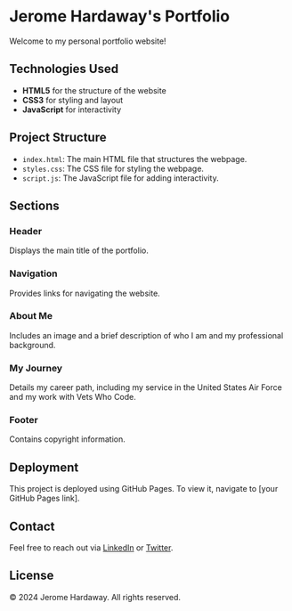 # Jerome Hardaway's Portfolio

Welcome to my personal portfolio website!

## Technologies Used

- **HTML5** for the structure of the website
- **CSS3** for styling and layout
- **JavaScript** for interactivity

## Project Structure

- `index.html`: The main HTML file that structures the webpage.
- `styles.css`: The CSS file for styling the webpage.
- `script.js`: The JavaScript file for adding interactivity.

## Sections

### Header

Displays the main title of the portfolio.

### Navigation

Provides links for navigating the website.

### About Me

Includes an image and a brief description of who I am and my professional background.

### My Journey

Details my career path, including my service in the United States Air Force and my work with Vets Who Code.

### Footer

Contains copyright information.

## Deployment

This project is deployed using GitHub Pages. To view it, navigate to [your GitHub Pages link].

## Contact

Feel free to reach out via [LinkedIn](https://www.linkedin.com/in/jeromehardaway/) or [Twitter](https://twitter.com/JeromeHardaway).

## License

&copy; 2024 Jerome Hardaway. All rights reserved.
